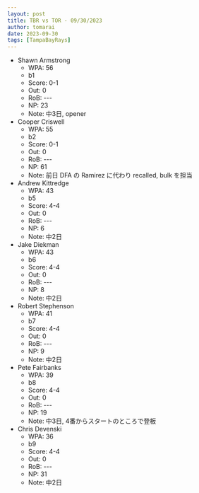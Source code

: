 ```yaml
---
layout: post
title: TBR vs TOR - 09/30/2023
author: tomarai
date: 2023-09-30
tags: [TampaBayRays]
---
```


* Shawn Armstrong
	- WPA: 56
	- b1
	- Score: 0-1
	- Out: 0
	- RoB: ---
	- NP: 23
	- Note: 中3日, opener
* Cooper Criswell
	- WPA: 55
	- b2
	- Score: 0-1
	- Out: 0
	- RoB: ---
	- NP: 61
	- Note: 前日 DFA の Ramirez に代わり recalled, bulk を担当
* Andrew Kittredge
	- WPA: 43
	- b5
	- Score: 4-4
	- Out: 0
	- RoB: ---
	- NP: 6
	- Note: 中2日
* Jake Diekman
	- WPA: 43
	- b6
	- Score: 4-4
	- Out: 0
	- RoB: ---
	- NP: 8
	- Note: 中2日
* Robert Stephenson
	- WPA: 41
	- b7
	- Score: 4-4
	- Out: 0
	- RoB: ---
	- NP: 9
	- Note: 中2日
* Pete Fairbanks
	- WPA: 39
	- b8
	- Score: 4-4
	- Out: 0
	- RoB: ---
	- NP: 19
	- Note: 中3日, 4番からスタートのところで登板
* Chris Devenski
	- WPA: 36
	- b9
	- Score: 4-4
	- Out: 0
	- RoB: ---
	- NP: 31
	- Note: 中2日

